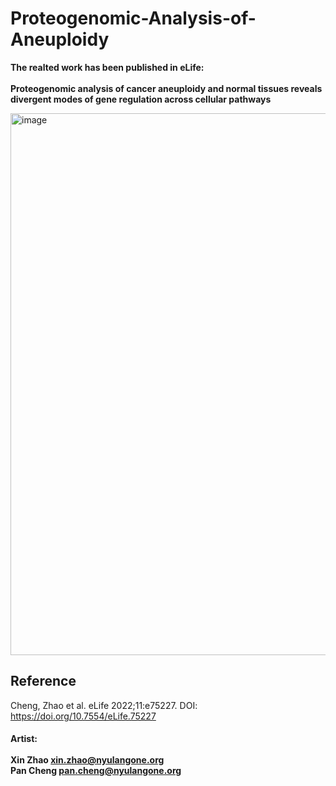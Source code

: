 # Proteogenomic-Analysis-of-Aneuploidy

**The realted work has been published in eLife:** <br><br>
**Proteogenomic analysis of cancer aneuploidy and normal tissues reveals divergent modes of gene regulation across cellular pathways**

<img width="867" alt="image" src="https://user-images.githubusercontent.com/50238955/186252339-2c755b00-7ce0-4db0-a386-6599bd36edfb.png">

## Reference 
  Cheng, Zhao et al. eLife 2022;11:e75227. DOI: https://doi.org/10.7554/eLife.75227
  
#### Artist:<br> <br> Xin Zhao xin.zhao@nyulangone.org <br> Pan Cheng pan.cheng@nyulangone.org
